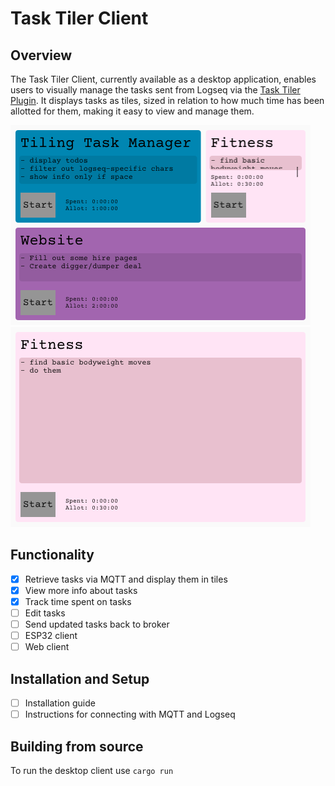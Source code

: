 # Task Tiler Client

## Overview

The Task Tiler Client, currently available as a desktop application, enables users to visually manage the tasks sent from Logseq via the [Task Tiler Plugin](../task-tiler-logseq). It displays tasks as tiles, sized in relation to how much time has been allotted for them, making it easy to view and manage them.

![Home](.github/images/home.png)
![Task](.github/images/task.png)

## Functionality

- [x]   Retrieve tasks via MQTT and display them in tiles
- [x]   View more info about tasks
- [x]   Track time spent on tasks
- [ ]   Edit tasks
- [ ]   Send updated tasks back to broker
- [ ]   ESP32 client
- [ ]   Web client

## Installation and Setup

- [ ]   Installation guide
- [ ]   Instructions for connecting with MQTT and Logseq

## Building from source
To run the desktop client use `cargo run`
